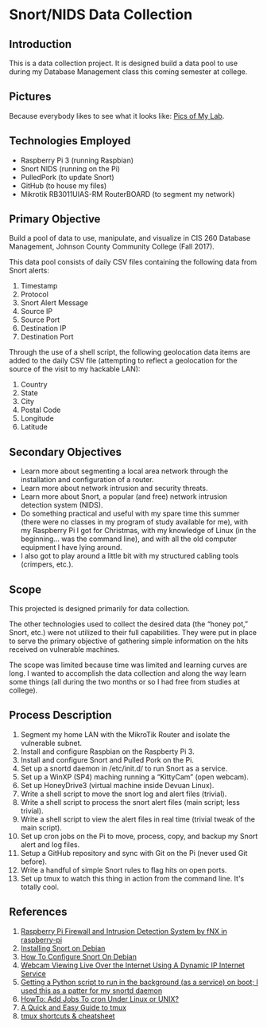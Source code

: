 # Snort/NIDS Data Collection

## Introduction
This is a data collection project. It is designed build a data pool to use during my Database Management class this coming semester at college.

## Pictures
Because everybody likes to see what it looks like: [Pics of My Lab](http://imgur.com/a/v9huh).

## Technologies Employed
- Raspberry Pi 3 (running Raspbian)
- Snort NIDS (running on the Pi)
- PulledPork (to update Snort)
- GitHub (to house my files)
- Mikrotik RB3011UIAS-RM RouterBOARD (to segment my network)

## Primary Objective
Build a pool of data to use, manipulate, and visualize in CIS 260 Database Management, Johnson County Community College (Fall 2017).

This data pool consists of daily CSV files containing the following data from Snort alerts:
1. Timestamp
2. Protocol
3. Snort Alert Message
4. Source IP
5. Source Port
6. Destination IP
7. Destination Port

Through the use of a shell script, the following geolocation data items are added to the daily CSV file (attempting to reflect a geolocation for the source of the visit to my hackable LAN):
1. Country
2. State
3. City
4. Postal Code
5. Longitude
6. Latitude

## Secondary Objectives
- Learn more about segmenting a local area network through the installation and configuration of a router.
- Learn more about network intrusion and security threats.
- Learn more about Snort, a popular (and free) network intrusion detection system (NIDS).
- Do something practical and useful with my spare time this summer (there were no classes in my program of study available for me), with my Raspberry Pi I got for Christmas, with my knowledge of Linux (in the beginning... was the command line), and with all the old computer equipment I have lying around.
- I also got to play around a little bit with my structured cabling tools (crimpers, etc.).

## Scope
This projected is designed primarily for data collection.

The other technologies used to collect the desired data (the “honey pot,” Snort, etc.) were not utilized to their full capabilities. They were put in place to serve the primary objective of gathering simple information on the hits received on vulnerable machines.

The scope was limited because time was limited and learning curves are long. I wanted to accomplish the data collection and along the way learn some things (all during the two months or so I had free from studies at college).

## Process Description
1. Segment my home LAN with the MikroTik Router and isolate the vulnerable subnet.
2. Install and configure Raspbian on the Raspberty Pi 3.
3. Install and configure Snort and Pulled Pork on the Pi.
4. Set up a snortd daemon in /etc/init.d/ to run Snort as a service.
5. Set up a WinXP (SP4) maching running a “KittyCam” (open webcam).
6. Set up HoneyDrive3 (virtual machine inside Devuan Linux). 
7. Write a shell script to move the snort log and alert files (trivial).
8. Write a shell script to process the snort alert files (main script; less trivial).
9. Write a shell script to view the alert files in real time (trivial tweak of the main script).
10. Set up cron jobs on the Pi to move, process, copy, and backup my Snort alert and log files.
11. Setup a GitHub repository and sync with Git on the Pi (never used Git before).
12. Write a handful of simple Snort rules to flag hits on open ports.
13. Set up tmux to watch this thing in action from the command line. It's totally cool.

## References
1. [Raspberry Pi Firewall and Intrusion Detection System by fNX in raspberry-pi](http://www.instructables.com/id/Raspberry-Pi-Firewall-and-Intrusion-Detection-Syst/)
2. [Installing Snort on Debian](https://www.upcloud.com/support/installing-snort-on-debian/)
3. [How To Configure Snort On Debian](https://www.vultr.com/docs/how-to-configure-snort-on-debian)
4. [Webcam Viewing Live Over the Internet Using A Dynamic IP Internet Service](http://hosteddocs.ittoolbox.com/rv100908b.pdf)
5. [Getting a Python script to run in the background (as a service) on boot; I used this as a patter for my snortd daemon](http://blog.scphillips.com/posts/2013/07/getting-a-python-script-to-run-in-the-background-as-a-service-on-boot/)
6. [HowTo: Add Jobs To cron Under Linux or UNIX?](https://www.cyberciti.biz/faq/how-do-i-add-jobs-to-cron-under-linux-or-unix-oses/)
7. [A Quick and Easy Guide to tmux](http://www.hamvocke.com/blog/a-quick-and-easy-guide-to-tmux/)
8. [tmux shortcuts & cheatsheet](https://gist.github.com/MohamedAlaa/2961058)
